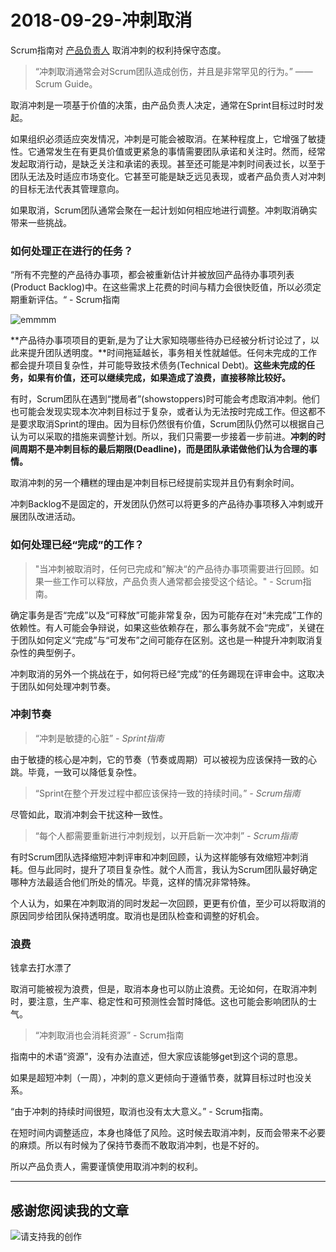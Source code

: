 # 2018-09-29-冲刺取消

Scrum指南对 [产品负责人](https://medium.com/serious-scrum/the-product-owner-6b7a63fef8fe) 取消冲刺的权利持保守态度。

> “冲刺取消通常会对Scrum团队造成创伤，并且是非常罕见的行为。” —— Scrum Guide。

取消冲刺是一项基于价值的决策，由产品负责人决定，通常在Sprint目标过时时发起。

如果组织必须适应突发情况，冲刺是可能会被取消。在某种程度上，它增强了敏捷性。它通常发生在有更具价值或更紧急的事情需要团队承诺和关注时。然而，经常发起取消行动，是缺乏关注和承诺的表现。甚至还可能是冲刺时间表过长，以至于团队无法及时适应市场变化。它甚至可能是缺乏远见表现，或者产品负责人对冲刺的目标无法代表其管理意向。

如果取消，Scrum团队通常会聚在一起计划如何相应地进行调整。冲刺取消确实带来一些挑战。

### 如何处理正在进行的任务？

“所有不完整的产品待办事项，都会被重新估计并被放回产品待办事项列表(Product Backlog)中。在这些需求上花费的时间与精力会很快贬值，所以必须定期重新评估。“ - Scrum指南

![emmmm](https://sggggy.github.io/images/2859735-587a9b623ee9c84c.webp)

**产品待办事项项目的更新,是为了让大家知晓哪些待办已经被分析讨论过了，以此来提升团队透明度。**时间拖延越长，事务相关性就越低。任何未完成的工作都会提升项目复杂性，并可能导致技术债务(Technical Debt)。**这些未完成的任务，如果有价值，还可以继续完成，如果造成了浪费，直接移除比较好。**

有时，Scrum团队在遇到“搅局者”(showstoppers)时可能会考虑取消冲刺。他们也可能会发现实现本次冲刺目标过于复杂，或者认为无法按时完成工作。但这都不是要求取消Sprint的理由。因为目标仍然很有价值，Scrum团队仍然可以根据自己认为可以采取的措施来调整计划。所以，我们只需要一步接着一步前进。**冲刺的时间周期不是冲刺目标的最后期限(Deadline)，而是团队承诺做他们认为合理的事情。**

取消冲刺的另一个糟糕的理由是冲刺目标已经提前实现并且仍有剩余时间。

冲刺Backlog不是固定的，开发团队仍然可以将更多的产品待办事项移入冲刺或开展团队改进活动。

### 如何处理已经“完成”的工作？

> "当冲刺被取消时，任何已完成和”解决“的产品待办事项需要进行回顾。如果一些工作可以释放，产品负责人通常都会接受这个结论。" - Scrum指南。

确定事务是否“完成”以及“可释放”可能非常复杂，因为可能存在对“未完成”工作的依赖性。有人可能会争辩说，如果这些依赖存在，那么事务就不会“完成”，关键在于团队如何定义“完成”与“可发布”之间可能存在区别。这也是一种提升冲刺取消复杂性的典型例子。

冲刺取消的另外一个挑战在于，如何将已经“完成”的任务踢现在评审会中。这取决于团队如何处理冲刺节奏。

###  冲刺节奏

> “冲刺是敏捷的心脏” *- Sprint指南*

由于敏捷的核心是冲刺，它的节奏（节奏或周期）可以被视为应该保持一致的心跳。毕竟，一致可以降低复杂性。

>“Sprint在整个开发过程中都应该保持一致的持续时间。” *- Scrum指南*

尽管如此，取消冲刺会干扰这种一致性。

> “每个人都需要重新进行冲刺规划，以开启新一次冲刺” *- Scrum指南*

有时Scrum团队选择缩短冲刺评审和冲刺回顾，认为这样能够有效缩短冲刺消耗。但与此同时，提升了项目复杂性。就个人而言，我认为Scrum团队最好确定哪种方法最适合他们所处的情况。毕竟，这样的情况非常特殊。

个人认为，如果在冲刺取消的同时发起一次回顾，更更有价值，至少可以将取消的原因同步给团队保持透明度。取消也是团队检查和调整的好机会。


### 浪费

钱拿去打水漂了

取消可能被视为浪费，但是，取消本身也可以防止浪费。无论如何，在取消冲刺时，要注意，生产率、稳定性和可预测性会暂时降低。这也可能会影响团队的士气。


> “冲刺取消也会消耗资源” - Scrum指南

指南中的术语“资源”，没有办法直述，但大家应该能够get到这个词的意思。

如果是超短冲刺（一周），冲刺的意义更倾向于遵循节奏，就算目标过时也没关系。

“由于冲刺的持续时间很短，取消也没有太大意义。” - Scrum指南。

在短时间内调整适应，本身也降低了风险。这时候去取消冲刺，反而会带来不必要的麻烦。所以有时候为了保持节奏而不敢取消冲刺，也是不好的。

所以产品负责人，需要谨慎使用取消冲刺的权利。

---

## 感谢您阅读我的文章

![请支持我的创作](https://sggggy.github.io/images/rewards_code.jpg)